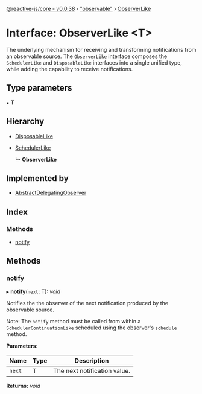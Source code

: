 [@reactive-js/core - v0.0.38](../README.md) › ["observable"](../modules/_observable_.md) › [ObserverLike](_observable_.observerlike.md)

# Interface: ObserverLike <**T**>

The underlying mechanism for receiving and transforming notifications from an
observable source. The `ObserverLike` interface composes the `SchedulerLike` and
`DisposableLike` interfaces into a single unified type, while adding the capability
to receive notifications.

## Type parameters

▪ **T**

## Hierarchy

* [DisposableLike](_disposable_.disposablelike.md)

* [SchedulerLike](_scheduler_.schedulerlike.md)

  ↳ **ObserverLike**

## Implemented by

* [AbstractDelegatingObserver](../classes/_observable_.abstractdelegatingobserver.md)

## Index

### Methods

* [notify](_observable_.observerlike.md#notify)

## Methods

###  notify

▸ **notify**(`next`: T): *void*

Notifies the the observer of the next notification produced by the observable source.

Note: The `notify` method must be called from within a `SchedulerContinuationLike`
scheduled using the observer's `schedule` method.

**Parameters:**

Name | Type | Description |
------ | ------ | ------ |
`next` | T | The next notification value.  |

**Returns:** *void*
